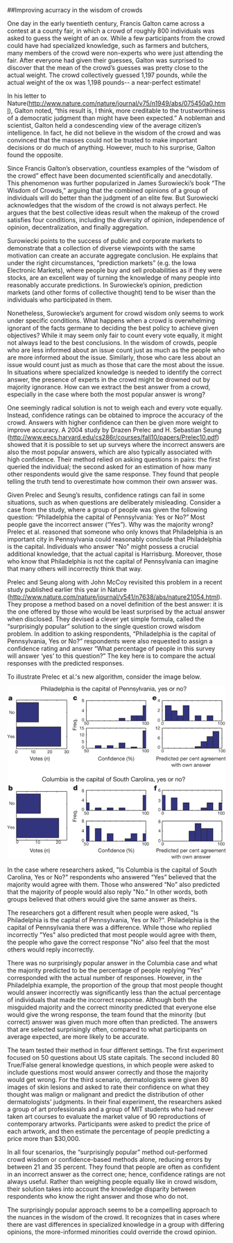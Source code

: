 ##Improving acurracy in the wisdom of crowds

One day in the early twentieth century, Francis Galton came across a contest at a county fair, in which a crowd of roughly 800 individuals was asked to guess the weight of an ox. While a few participants from the crowd could have had specialized knowledge, such as farmers and butchers, many members of the crowd were non-experts who were just attending the fair. After everyone had given their guesses, Galton was surprised to discover that the mean of the crowd’s guesses was pretty close to the actual weight. The crowd collectively guessed 1,197 pounds, while the actual weight of the ox was 1,198 pounds-- a near-perfect estimate!  

In his letter to Nature(http://www.nature.com/nature/journal/v75/n1949/abs/075450a0.html), Galton noted, “this result is, I think, more creditable to the trustworthiness of a democratic judgment than might have been expected.” A nobleman and scientist, Galton held a condescending view of the average citizen’s intelligence. In fact, he did not believe in the wisdom of the crowd and was convinced that the masses could not be trusted to make important decisions or do much of anything. However, much to his surprise, Galton found the opposite. 

Since Francis Galton’s observation, countless examples of the “wisdom of the crowd” effect have been documented scientifically and anecdotally. This phenomenon was further popularized in James Surowiecki’s book “The Wisdom of Crowds,” arguing that the combined opinions of a group of individuals will do better than the judgment of an elite few. But Surowiecki acknowledges that the wisdom of the crowd is not always perfect. He argues that the best collective ideas result when the makeup of the crowd satisfies four conditions, including the diversity of opinion, independence of opinion, decentralization, and finally aggregation.

Surowiecki points to the success of public and corporate markets to demonstrate that a collection of diverse viewpoints with the same motivation can create an accurate aggregate conclusion. He explains that under the right circumstances, “prediction markets” (e.g. the Iowa Electronic Markets), where people buy and sell probabilities as if they were stocks, are an excellent way of turning the knowledge of many people into reasonably accurate predictions. In Surowiecke’s opinion, prediction markets (and other forms of collective thought) tend to be wiser than the individuals who participated in them.

Nonetheless, Surowiecke’s argument for crowd wisdom only seems to work under specific conditions. What happens when a crowd is overwhelming ignorant of the facts germane to deciding the best policy to achieve given objectives? While it may seem only fair to count every vote equally, it might not always lead to the best conclusions. In the wisdom of crowds, people who are less informed about an issue count just as much as the people who are more informed about the issue. Similarly, those who care less about an issue would count just as much as those that care the most about the issue. In situations where specialized knowledge is needed to identify the correct answer, the presence of experts in the crowd might be drowned out by majority ignorance. How can we extract the best answer from a crowd, especially in the case where both the most popular answer is wrong? 

One seemingly radical solution is not to weigh each and every vote equally. Instead, confidence ratings can be obtained to improce the accuracy of the crowd. Answers with higher confidence can then be given more weight to improve accuracy. A 2004 study by Drazen Prelec and H. Sebastian Seung (http://www.eecs.harvard.edu/cs286r/courses/fall10/papers/Prelec10.pdf) showed that it is possible to set up surveys where the incorrect answers are also the most popular answers, which are also typically associated with high confidence. Their method relied on asking questions in pairs: the first queried the individual; the second asked for an estimation of how many other respondents would give the same response. They found that people telling the truth tend to overestimate how common their own answer was. 

Given Prelec and Seung’s results, confidence ratings can fail in some situations, such as when questions are deliberately misleading. Consider a case from the study, where a group of people was given the following question: “Philadelphia the capital of Pennsylvania: Yes or No?” Most people gave the incorrect answer (“Yes”). Why was the majority wrong? Prelec et al. reasoned that someone who only knows that Philadelphia is an important city in Pennsylvania could reasonably conclude that Philadelphia is the capital. Individuals who answer “No” might possess a crucial additional knowledge, that the actual capital is Harrisburg. Moreover, those who know that Philadelphia is not the capital of Pennsylvania can imagine that many others will incorrectly think that way. 

Prelec and Seung along with John McCoy revisited this problem in a recent study published earlier this year in Nature (http://www.nature.com/nature/journal/v541/n7638/abs/nature21054.html). They propose a method based on a novel definition of the best answer: it is the one offered by those who would be least surprised by the actual answer when disclosed. They devised a clever yet simple formula, called the “surprisingly popular” solution to the single question crowd wisdom problem. In addition to asking respondents, “Philadelphia is the capital of Pennsylvania, Yes or No?” respondents were also requested to assign a confidence rating and answer “What percentage of people in this survey will answer ‘yes’ to this question?” The key here is to compare the actual responses with the predicted responses.

To illustrate Prelec et al.'s new algorithm, consider the image below.

<img src="src-improving-accuracy-in-the-wisdom-of-crowds/nature21054-f1.jpg" width="800" />

In the case where researchers asked, "Is Columbia is the capital of South Carolina, Yes or No?" respondents who answered “Yes” believed that the majority would agree with them. Those who answered “No” also predicted that the majority of people would also reply "No.” In other words, both groups believed that others would give the same answer as theirs. 

The researchers got a different result when people were asked, "Is Philadelphia is the capital of Pennsylvania, Yes or No?". Philadelphia is the capital of Pennsylvania there was a difference. While those who replied incorrectly "Yes" also predicted that most people would agree with them, the people who gave the correct response "No" also feel that the most others would reply incorrectly. 

There was no surprisingly popular answer in the Columbia case and what the majority predicted to be the percentage of people replying “Yes” corresponded with the actual number of responses. However, in the Philadelphia example, the proportion of the group that most people thought would answer incorrectly was significantly less than the actual percentage of individuals that made the incorrect response. Although both the misguided majority and the correct minority predicted that everyone else would give the wrong response, the team found that the minority (but correct) answer was given much more often than predicted. The answers that are selected surprisingly often, compared to what participants on average expected, are more likely to be accurate.  

The team tested their method in four different settings. The first experiment focused on 50 questions about US state capitals. The second included 80 True/False general knowledge questions, in which people were asked to include questions most would answer correctly and those the majority would get wrong. For the third scenario, dermatologists were given 80 images of skin lesions and asked to rate their confidence on what they thought was malign or malignant and predict the distribution of other dermatologists' judgments. In their final experiment, the researchers asked a group of art professionals and a group of MIT students who had never taken art courses to evaluate the market value of 90 reproductions of contemporary artworks. Participants were asked to predict the price of each artwork, and then estimate the percentage of people predicting a price more than $30,000.

In all four scenarios, the “surprisingly popular” method out-performed crowd wisdom or confidence-based methods alone, reducing errors by between 21 and 35 percent. They found that people are often as confident in an incorrect answer as the correct one; hence, confidence ratings are not always useful. Rather than weighing people equally like in crowd wisdom, their solution takes into account the knowledge disparity between respondents who know the right answer and those who do not. 

The surprisingly popular approach seems to be a compelling approach to the nuances in the wisdom of the crowd. It recognizes that in cases where there are vast differences in specialized knowledge in a group with differing opinions, the more-informed minorities could override the crowd opinion.
